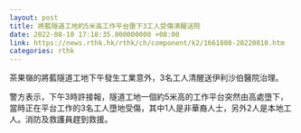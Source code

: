 ```yaml
---
layout: post
title: 將藍隧道工地約5米高工作平台墮下3工人受傷清醒送院
date: 2022-08-10 17:18:35.000000000 +08:00
link: https://news.rthk.hk/rthk/ch/component/k2/1661808-20220810.htm
categories: rthk
---
```


茶果嶺的將藍隧道工地下午發生工業意外，3名工人清醒送伊利沙伯醫院治理。

警方表示，下午3時許接報，隧道工地一個約5米高的工作平台突然由高處墮下，當時正在平台工作的3名工人墮地受傷，其中1人是非華裔人士，另外2人是本地工人。消防及救護員趕到救援。
